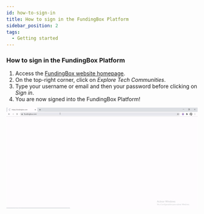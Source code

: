 ```yaml
---
id: how-to-sign-in
title: How to sign in the FundingBox Platform
sidebar_position: 2
tags:
  - Getting started
---
```


### **How to sign in the FundingBox Platform**

1. Access the [FundingBox website homepage](https://fundingbox.com/).
2. On the top-right corner, click on _Explore Tech Communities_.
3. Type your username or email and then your password before clicking on _Sign in_.
4. You are now signed into the FundingBox Platform!

![How to](./../../assets/How-to-sign-in-the-FundingBox-Platform1.gif)
